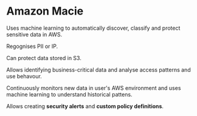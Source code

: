 # Amazon Macie

Uses machine learning to automatically discover, classify and protect sensitive data in AWS. 

Regognises PII or IP.

Can protect data stored in S3.

Allows identifying business-critical data and analyse access patterns and use behavour. 

Continuously monitors new data in user's AWS environment and uses machine learning to understand historical pattens.

Allows creating <strong>security alerts</strong> and <strong>custom policy definitions</strong>.